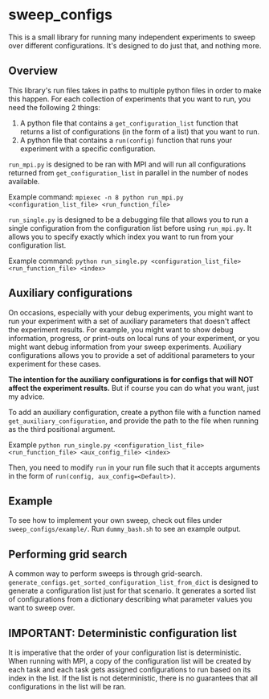 # sweep_configs
This is a small library for running many independent experiments to sweep over different configurations. It's designed to do just that, and nothing more.

## Overview
This library's run files takes in paths to multiple python files in order to make this happen. For each collection of experiments that you want to run, you need the following 2 things:

1. A python file that contains a `get_configuration_list` function that returns a list of configurations (in the form of a list) that you want to run.
2. A python file that contains a `run(config)` function that runs your experiment with a specific configuration.

`run_mpi.py` is designed to be ran with MPI and will run all configurations returned from `get_configuration_list` in parallel in the number of nodes available.

Example command:
```mpiexec -n 8 python run_mpi.py <configuration_list_file> <run_function_file>```

`run_single.py` is designed to be a debugging file that allows you to run a single configuration from the configuration list before using `run_mpi.py`. It allows you to specify exactly which index you want to run from your configuration list.

Example command:
```python run_single.py <configuration_list_file> <run_function_file> <index>```

## Auxiliary configurations
On occasions, especially with your debug experiments, you might want to run your experiment with a set of auxiliary parameters that doesn't affect the experiment results. For example, you might want to show debug information, progress, or print-outs on local runs of your experiment, or you might want debug information from your sweep experiments. Auxiliary configurations allows you to provide a set of additional parameters to your experiment for these cases. 

**The intention for the auxiliary configurations is for configs that will NOT affect the experiment results.** But if course you can do what you want, just my advice.

To add an auxiliary configuration, create a python file with a function named `get_auxiliary_configuration`, and provide the path to the file when running as the third positional argument.

Example `python run_single.py <configuration_list_file> <run_function_file> <aux_config_file> <index>`

Then, you need to modify `run` in your run file such that it accepts arguments in the form of `run(config, aux_config=<Default>)`.

## Example
To see how to implement your own sweep, check out files under `sweep_configs/example/`. Run `dummy_bash.sh` to see an example output.

## Performing grid search
A common way to perform sweeps is through grid-search. `generate_configs.get_sorted_configuration_list_from_dict` is designed to generate a configuration list just for that scenario. It generates a sorted list of configurations from a dictionary describing what parameter values you want to sweep over.

## IMPORTANT: Deterministic configuration list 
It is imperative that the order of your configuration list is deterministic. When running with MPI, a copy of the configuration list will be created by each task and each task gets assigned configurations to run based on its index in the list. If the list is not deterministic, there is no guarantees that all configurations in the list will be ran.

